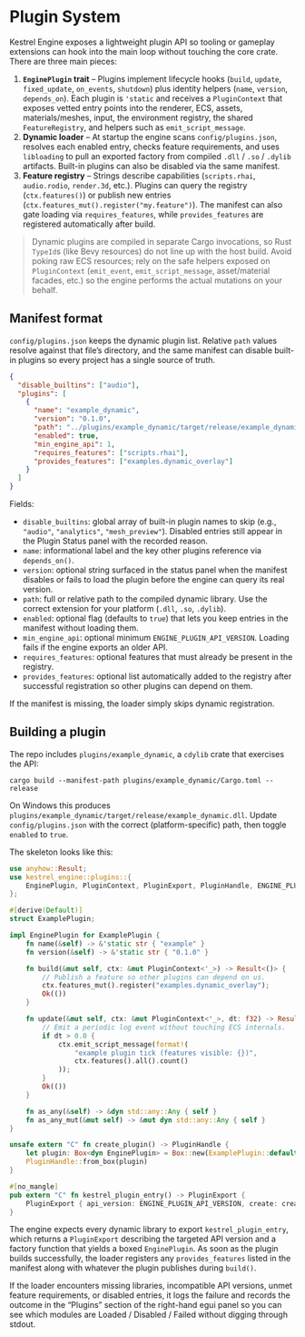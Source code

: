 # Plugin System

Kestrel Engine exposes a lightweight plugin API so tooling or gameplay extensions can hook into the main loop without touching the core crate. There are three main pieces:

1. **`EnginePlugin` trait** – Plugins implement lifecycle hooks (`build`, `update`, `fixed_update`, `on_events`, `shutdown`) plus identity helpers (`name`, `version`, `depends_on`). Each plugin is `'static` and receives a `PluginContext` that exposes vetted entry points into the renderer, ECS, assets, materials/meshes, input, the environment registry, the shared `FeatureRegistry`, and helpers such as `emit_script_message`.
2. **Dynamic loader** – At startup the engine scans `config/plugins.json`, resolves each enabled entry, checks feature requirements, and uses `libloading` to pull an exported factory from compiled `.dll` / `.so` / `.dylib` artifacts. Built-in plugins can also be disabled via the same manifest.
3. **Feature registry** – Strings describe capabilities (`scripts.rhai`, `audio.rodio`, `render.3d`, etc.). Plugins can query the registry (`ctx.features()`) or publish new entries (`ctx.features_mut().register("my.feature")`). The manifest can also gate loading via `requires_features`, while `provides_features` are registered automatically after build.

> Dynamic plugins are compiled in separate Cargo invocations, so Rust `TypeId`s (like Bevy resources) do not line up with the host build. Avoid poking raw ECS resources; rely on the safe helpers exposed on `PluginContext` (`emit_event`, `emit_script_message`, asset/material facades, etc.) so the engine performs the actual mutations on your behalf.

## Manifest format

`config/plugins.json` keeps the dynamic plugin list. Relative `path` values resolve against that file’s directory, and the same manifest can disable built-in plugins so every project has a single source of truth.

```json
{
  "disable_builtins": ["audio"],
  "plugins": [
    {
      "name": "example_dynamic",
      "version": "0.1.0",
      "path": "../plugins/example_dynamic/target/release/example_dynamic.dll",
      "enabled": true,
      "min_engine_api": 1,
      "requires_features": ["scripts.rhai"],
      "provides_features": ["examples.dynamic_overlay"]
    }
  ]
}
```

Fields:

- `disable_builtins`: global array of built-in plugin names to skip (e.g., `"audio"`, `"analytics"`, `"mesh_preview"`). Disabled entries still appear in the Plugin Status panel with the recorded reason.
- `name`: informational label and the key other plugins reference via `depends_on()`.
- `version`: optional string surfaced in the status panel when the manifest disables or fails to load the plugin before the engine can query its real version.
- `path`: full or relative path to the compiled dynamic library. Use the correct extension for your platform (`.dll`, `.so`, `.dylib`).
- `enabled`: optional flag (defaults to `true`) that lets you keep entries in the manifest without loading them.
- `min_engine_api`: optional minimum `ENGINE_PLUGIN_API_VERSION`. Loading fails if the engine exports an older API.
- `requires_features`: optional features that must already be present in the registry.
- `provides_features`: optional list automatically added to the registry after successful registration so other plugins can depend on them.

If the manifest is missing, the loader simply skips dynamic registration.

## Building a plugin

The repo includes `plugins/example_dynamic`, a `cdylib` crate that exercises the API:

```shell
cargo build --manifest-path plugins/example_dynamic/Cargo.toml --release
```

On Windows this produces `plugins/example_dynamic/target/release/example_dynamic.dll`. Update `config/plugins.json` with the correct (platform-specific) path, then toggle `enabled` to `true`.

The skeleton looks like this:

```rust
use anyhow::Result;
use kestrel_engine::plugins::{
    EnginePlugin, PluginContext, PluginExport, PluginHandle, ENGINE_PLUGIN_API_VERSION,
};

#[derive(Default)]
struct ExamplePlugin;

impl EnginePlugin for ExamplePlugin {
    fn name(&self) -> &'static str { "example" }
    fn version(&self) -> &'static str { "0.1.0" }

    fn build(&mut self, ctx: &mut PluginContext<'_>) -> Result<()> {
        // Publish a feature so other plugins can depend on us.
        ctx.features_mut().register("examples.dynamic_overlay");
        Ok(())
    }

    fn update(&mut self, ctx: &mut PluginContext<'_>, dt: f32) -> Result<()> {
        // Emit a periodic log event without touching ECS internals.
        if dt > 0.0 {
            ctx.emit_script_message(format!(
                "example plugin tick (features visible: {})",
                ctx.features().all().count()
            ));
        }
        Ok(())
    }

    fn as_any(&self) -> &dyn std::any::Any { self }
    fn as_any_mut(&mut self) -> &mut dyn std::any::Any { self }
}

unsafe extern "C" fn create_plugin() -> PluginHandle {
    let plugin: Box<dyn EnginePlugin> = Box::new(ExamplePlugin::default());
    PluginHandle::from_box(plugin)
}

#[no_mangle]
pub extern "C" fn kestrel_plugin_entry() -> PluginExport {
    PluginExport { api_version: ENGINE_PLUGIN_API_VERSION, create: create_plugin }
}
```

The engine expects every dynamic library to export `kestrel_plugin_entry`, which returns a `PluginExport` describing the targeted API version and a factory function that yields a boxed `EnginePlugin`. As soon as the plugin builds successfully, the loader registers any `provides_features` listed in the manifest along with whatever the plugin publishes during `build()`.

If the loader encounters missing libraries, incompatible API versions, unmet feature requirements, or disabled entries, it logs the failure and records the outcome in the “Plugins” section of the right-hand egui panel so you can see which modules are Loaded / Disabled / Failed without digging through stdout.
